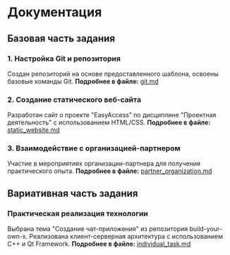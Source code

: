 # Документация

## Базовая часть задания

### 1. Настройка Git и репозитория
Создан репозиторий на основе предоставленного шаблона, освоены базовые команды Git.
**Подробнее в файле:** [git.md](git.md)

### 2. Создание статического веб-сайта
Разработан сайт о проекте "EasyAccess" по дисциплине "Проектная деятельность" с использованием HTML/CSS.
**Подробнее в файле:** [static_website.md](static_website.md)

### 3. Взаимодействие с организацией-партнером
Участие в мероприятиях организации-партнера для получения практического опыта.
**Подробнее в файле:** [partner_organization.md](partner_organization.md)

## Вариативная часть задания

### Практическая реализация технологии
Выбрана тема "Создание чат-приложения" из репозитория build-your-own-x. Реализована клиент-серверная архитектура с использованием C++ и Qt Framework.
**Подробнее в файле:** [individual_task.md](individual_task.md)

